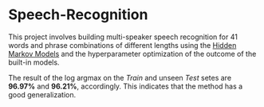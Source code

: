 # Speech-Recognition

This project involves building multi-speaker speech recognition for 41 words and phrase combinations of different lengths using the [Hidden Markov Models](https://mi.eng.cam.ac.uk/~mjfg/mjfg_NOW.pdf) and the hyperparameter optimization of the outcome of the built-in models.

The result of the log argmax on the *Train* and unseen *Test* setes are **96.97%** and **96.21%**, accordingly. This indicates that the method has a good generalization.
